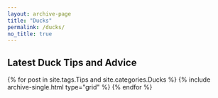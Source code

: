 ```yaml
---
layout: archive-page
title: "Ducks"
permalink: /ducks/
no_title: true
---
```


<section class="page__content" itemprop="text" markdown="1">
  <h2 class="cf align-center h2-margin-top">Latest Duck Tips and Advice</h2>
</section>

<div class="grid__wrapper">
  {% for post in site.tags.Tips and site.categories.Ducks %}
    {% include archive-single.html type="grid" %}
  {% endfor %}
</div>
